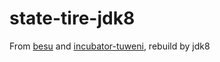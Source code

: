 # state-tire-jdk8

From [besu](https://github.com/hyperledger/besu)
 and [incubator-tuweni](https://github.com/apache/incubator-tuweni), rebuild by jdk8
